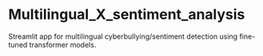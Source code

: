 # Multilingual_X_sentiment_analysis
Streamlit app for multilingual cyberbullying/sentiment detection using fine-tuned transformer models.
